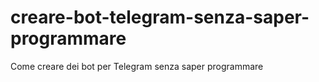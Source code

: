 # creare-bot-telegram-senza-saper-programmare
Come creare dei bot per Telegram senza saper programmare
